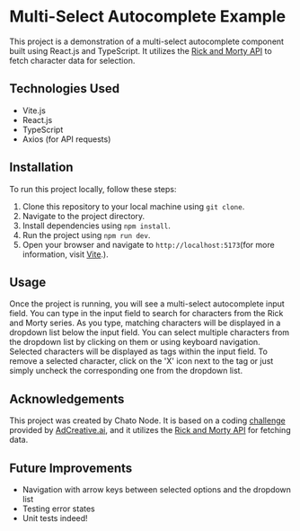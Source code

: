 # Multi-Select Autocomplete Example

This project is a demonstration of a multi-select autocomplete component built using React.js and TypeScript. It utilizes the [Rick and Morty API](https://rickandmortyapi.com/) to fetch character data for selection.

## Technologies Used

- Vite.js
- React.js
- TypeScript
- Axios (for API requests)

## Installation

To run this project locally, follow these steps:

1. Clone this repository to your local machine using `git clone`.
2. Navigate to the project directory.
3. Install dependencies using `npm install`.
4. Run the project using `npm run dev`.
5. Open your browser and navigate to `http://localhost:5173`(for more information, visit [Vite](https://vitejs.dev/).).

## Usage

Once the project is running, you will see a multi-select autocomplete input field. You can type in the input field to search for characters from the Rick and Morty series. As you type, matching characters will be displayed in a dropdown list below the input field. You can select multiple characters from the dropdown list by clicking on them or using keyboard navigation. Selected characters will be displayed as tags within the input field. To remove a selected character, click on the 'X' icon next to the tag or just simply uncheck the corresponding one from the dropdown list.

## Acknowledgements

This project was created by Chato Node. It is based on a coding [challenge](https://github.com/sahinkutlu/frontend-case/tree/main) provided by [AdCreative.ai](https://adcreative.ai/), and it utilizes the [Rick and Morty API](https://rickandmortyapi.com/) for fetching data.

## Future Improvements

- Navigation with arrow keys between selected options and the dropdown list
- Testing error states
- Unit tests indeed!
